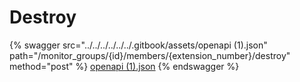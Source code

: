 # Destroy

{% swagger src="../../../../../../.gitbook/assets/openapi (1).json" path="/monitor_groups/{id}/members/{extension_number}/destroy" method="post" %}
[openapi (1).json](<../../../../../../.gitbook/assets/openapi (1).json>)
{% endswagger %}

